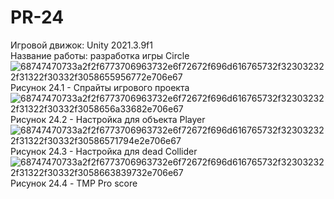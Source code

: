 # PR-24
Игровой движок: Unity 2021.3.9f1  
Название работы: разработка игры Circle  
![68747470733a2f2f6773706963732e6f72672f696d616765732f323032322f31322f30332f3058655956772e706e67](https://user-images.githubusercontent.com/119736937/205519270-d860a020-8c51-4161-ab63-ff0ea98e6099.png)   
Рисунок 24.1 - Спрайты игрового проекта  
![68747470733a2f2f6773706963732e6f72672f696d616765732f323032322f31322f30332f3058656a33682e706e67](https://user-images.githubusercontent.com/119736937/205519309-d42c5575-0d76-41a4-92e3-262db093f570.png)  
Рисунок 24.2 - Настройка для объекта Player  
![68747470733a2f2f6773706963732e6f72672f696d616765732f323032322f31322f30332f30586571794e2e706e67](https://user-images.githubusercontent.com/119736937/205519338-244945cf-1426-49c3-ab8d-c384ff312053.png)  
Рисунок 24.3 - Настройка для dead Collider  
![68747470733a2f2f6773706963732e6f72672f696d616765732f323032322f31322f30332f3058663839732e706e67](https://user-images.githubusercontent.com/119736937/205519369-f08e199f-8e49-467d-8879-192f43d1edca.png)  
Рисунок 24.4 - TMP Pro score  
